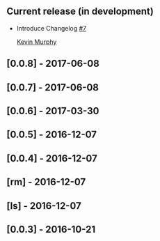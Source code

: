 ## Current release (in development)

* Introduce Changelog [#7](https://github.com/TheGnarCo/react-entity-getter/pull/7)

  [Kevin Murphy](https://github.com/kevin-j-m)

## [0.0.8] - 2017-06-08

## [0.0.7] - 2017-06-08

## [0.0.6] - 2017-03-30

## [0.0.5] - 2016-12-07

## [0.0.4] - 2016-12-07

## [rm] - 2016-12-07

## [ls] - 2016-12-07

## [0.0.3] - 2016-10-21


